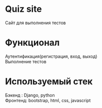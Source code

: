 # Quiz site
Сайт для выполнения тестов

# Функционал
Аутентификация(регистрация, вход, выход)<br>
Выполнение тестов

# Используемый стек
Бэкенд : Django, python<br>
Фронтенд: bootstrap, html, css, javascript
